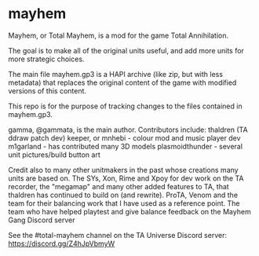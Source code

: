# mayhem
Mayhem, or Total Mayhem, is a mod for the game Total Annihilation.

The goal is to make all of the original units useful, and add more units for more strategic choices.

The main file mayhem.gp3 is a HAPI archive (like zip, but with less metadata) that replaces the original content of the game with modified versions of this content.

This repo is for the purpose of tracking changes to the files contained in mayhem.gp3.

gamma, @gammata, is the main author.
Contributors include:
thaldren (TA ddraw patch dev)
keeper, or mnhebi - colour mod and music player dev
m1garland - has contributed many 3D models
plasmoidthunder - several unit pictures/build button art

Credit also to many other unitmakers in the past whose creations many units are based on.
The SYs, Xon, Rime and Xpoy for dev work on the TA recorder, the "megamap" and many other added features to TA, that thaldren has continued to build on (and rewrite).
ProTA, Venom and the team for their balancing work that I have used as a reference point.
The team who have helped playtest and give balance feedback on the Mayhem Gang Discord server 

See the #total-mayhem channel on the TA Universe Discord server: https://discord.gg/Z4hJpVbmyW
